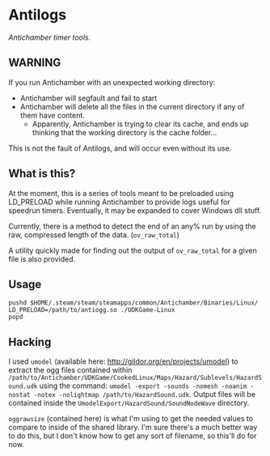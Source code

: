 # Antilogs
_Antichamber timer tools._

## WARNING
If you run Antichamber with an unexpected working directory:
 - Antichamber will segfault and fail to start
 - Antichamber will delete all the files in the current directory if any of them have content.
   - Apparently, Antichamber is trying to clear its cache, and ends up thinking that the working directory is the cache folder...

This is not the fault of Antilogs, and will occur even without its use.

## What is this?
At the moment, this is a series of tools meant to be preloaded using LD\_PRELOAD
while running Antichamber to provide logs useful for speedrun timers. Eventually, it may be expanded to cover Windows dll stuff.

Currently, there is a method to detect the end of an any% run by using the raw,
compressed length of the data. (`ov_raw_total`)

A utility quickly made for finding out the output of `ov_raw_total` for a given
file is also provided.

## Usage

```
pushd $HOME/.steam/steam/steamapps/common/Antichamber/Binaries/Linux/
LD_PRELOAD=/path/to/antiogg.so ./UDKGame-Linux
popd
```

## Hacking
I used `umodel` (available here: http://gildor.org/en/projects/umodel) to
extract the ogg files contained within
`/path/to/Antichamber/UDKGame/CookedLinux/Maps/Hazard/Sublevels/HazardSound.udk`
using the command:
`umodel -export -sounds -nomesh -noanim -nostat -notex -nolightmap /path/to/HazardSound.udk`.
Output files will be contained inside the `UmodelExport/HazardSound/SoundNodeWave` directory.

`oggrawsize` (contained here) is what I'm using to get the needed values to compare
to inside of the shared library. I'm sure there's a much better way to do this,
but I don't know how to get any sort of filename, so this'll do for now.
